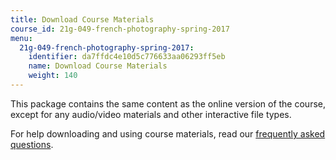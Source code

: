 ```yaml
---
title: Download Course Materials
course_id: 21g-049-french-photography-spring-2017
menu:
  21g-049-french-photography-spring-2017:
    identifier: da7ffdc4e10d5c776633aa06293ff5eb
    name: Download Course Materials
    weight: 140
---
```

This package contains the same content as the online version of the course, except for any audio/video materials and other interactive file types.

For help downloading and using course materials, read our [frequently asked questions](https://ocw.mit.edu/help/faq-technology/).